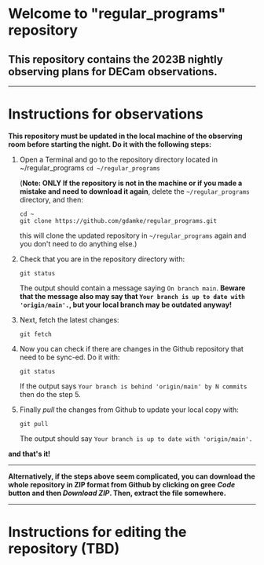 # Welcome to "regular_programs" repository


## This repository contains the 2023B nightly observing plans for DECam observations. 

----
# Instructions for observations

**This repository must be updated in the local machine of the observing room before starting the night. Do it with the following steps:**

1. Open a Terminal and go to the repository directory located in ~/regular_programs
   ```cd ~/regular_programs```

   (**Note: ONLY If the repository is not in the machine or if you made a mistake and need to download it again**, delete the ```~/regular_programs``` directory, and then:
   ```
   cd ~
   git clone https://github.com/gdamke/regular_programs.git
   ```
   this will clone the updated repository in ```~/regular_programs``` again and you don't need to do anything else.)

2. Check that you are in the repository directory with:
   
   ```
   git status
   ```

   The output should contain a message saying ```On branch main```. **Beware that the message also may say that ```Your branch is up to date with 'origin/main'.```, but your local branch may be outdated anyway!** 

3. Next, fetch the latest changes:
   ```
   git fetch
   ```

4. Now you can check if there are changes in the Github repository that need to be sync-ed. Do it with:
   ```
   git status
   ``` 

   If the output says ```Your branch is behind 'origin/main' by N commits``` then do the step 5.


5. Finally *pull* the changes from Github to update your local copy with:
   ```
   git pull
   ```
   The output should say ```Your branch is up to date with 'origin/main'.```

  **and that's it!**

---

**Alternatively, if the steps above seem complicated, you can download the whole repository in ZIP format from Github by clicking on gree *Code* button and then *Download ZIP*. Then, extract the file somewhere.**


----

# Instructions for editing the repository (TBD)
